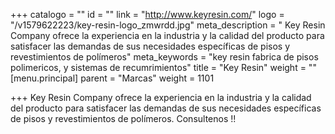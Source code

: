 +++
catalogo = ""
id = ""
link = "http://www.keyresin.com/"
logo = "/v1579622223/key-resin-logo_zmwrdd.jpg"
meta_description = " Key Resin Company ofrece la experiencia en la industria y la calidad del producto para satisfacer las demandas de sus necesidades específicas de pisos y revestimientos de polímeros"
meta_keywords = "key resin fabrica de pisos polimericos, y sistemas de recumrimientos"
title = "Key Resin"
weight = ""
[menu.principal]
parent = "Marcas"
weight = 1101

+++
Key Resin Company ofrece la experiencia en la industria y la calidad del producto para satisfacer las demandas de sus necesidades específicas de pisos y revestimientos de polímeros. Consultenos !!